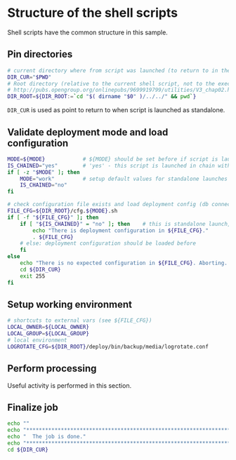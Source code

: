 # Structure of the shell scripts

Shell scripts have the common structure in this sample.

## Pin directories

```bash
# current directory where from script was launched (to return to in the end)
DIR_CUR="$PWD"
# Root directory (relative to the current shell script, not to the execution point)
# http://pubs.opengroup.org/onlinepubs/9699919799/utilities/V3_chap02.html#tag_18_06_02
DIR_ROOT=${DIR_ROOT:=`cd "$( dirname "$0" )/../../" && pwd`}
```
`DIR_CUR` is used as point to return to when script is launched as standalone.


## Validate deployment mode and load configuration

```bash
MODE=${MODE}            # ${MODE} should be set before if script is launched in chain with other scripts
IS_CHAINED="yes"        # 'yes' - this script is launched in chain with other scripts, 'no'- standalone launch;
if [ -z "$MODE" ]; then
    MODE="work"         # setup default values for standalone launches
    IS_CHAINED="no"
fi

# check configuration file exists and load deployment config (db connection, Magento installation opts, etc.).
FILE_CFG=${DIR_ROOT}/cfg.${MODE}.sh
if [ -f "${FILE_CFG}" ]; then
    if [ "${IS_CHAINED}" = "no" ]; then    # this is standalone launch, load deployment configuration;
        echo "There is deployment configuration in ${FILE_CFG}."
        . ${FILE_CFG}
    # else: deployment configuration should be loaded before
    fi
else
    echo "There is no expected configuration in ${FILE_CFG}. Aborting..."
    cd ${DIR_CUR}
    exit 255
fi
```


## Setup working environment

```bash
# shortcuts to external vars (see ${FILE_CFG})
LOCAL_OWNER=${LOCAL_OWNER}
LOCAL_GROUP=${LOCAL_GROUP}
# local environment
LOGROTATE_CFG=${DIR_ROOT}/deploy/bin/backup/media/logrotate.conf
```


## Perform processing

Useful activity is performed in this section.



## Finalize job

```bash
echo ""
echo "************************************************************************"
echo "  The job is done."
echo "************************************************************************"
cd ${DIR_CUR}
```